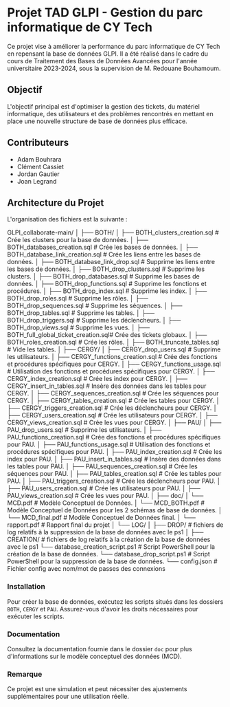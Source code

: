 # Projet TAD GLPI - Gestion du parc informatique de CY Tech

Ce projet vise à améliorer la performance du parc informatique de CY Tech en repensant la base de données GLPI. Il a été réalisé dans le cadre du cours de Traitement des Bases de Données Avancées pour l'année universitaire 2023-2024, sous la supervision de M. Redouane Bouhamoum.

## Objectif

L'objectif principal est d'optimiser la gestion des tickets, du matériel informatique, des utilisateurs et des problèmes rencontrés en mettant en place une nouvelle structure de base de données plus efficace.

## Contributeurs

- Adam Bouhrara
- Clément Cassiet
- Jordan Gautier
- Joan Legrand

## Architecture du Projet

L'organisation des fichiers est la suivante :

GLPI_collaborate-main/
│
├── BOTH/
│ ├── BOTH_clusters_creation.sql          # Crée les clusters pour la base de données.
│ ├── BOTH_databases_creation.sql         # Crée les bases de données.
│ ├── BOTH_database_link_creation.sql     # Crée les liens entre les bases de données.
│ ├── BOTH_database_link_drop.sql         # Supprime les liens entre les bases de données.
│ ├── BOTH_drop_clusters.sql              # Supprime les clusters.
│ ├── BOTH_drop_databases.sql             # Supprime les bases de données.
│ ├── BOTH_drop_functions.sql             # Supprime les fonctions et procédures.
│ ├── BOTH_drop_index.sql                 # Supprime les index.
│ ├── BOTH_drop_roles.sql                 # Supprime les rôles.
│ ├── BOTH_drop_sequences.sql             # Supprime les séquences.
│ ├── BOTH_drop_tables.sql                # Supprime les tables.
│ ├── BOTH_drop_triggers.sql              # Supprime les déclencheurs.
│ ├── BOTH_drop_views.sql                 # Supprime les vues.
│ ├── BOTH_full_global_ticket_creation.sql# Crée des tickets globaux.
│ ├── BOTH_roles_creation.sql             # Crée les rôles.
│ ├── BOTH_truncate_tables.sql            # Vide les tables.
│
├── CERGY/
│ ├── CERGY_drop_users.sql                # Supprime les utilisateurs.
│ ├── CERGY_functions_creation.sql        # Crée des fonctions et procédures spécifiques pour CERGY.
│ ├── CERGY_functions_usage.sql           # Utilisation des fonctions et procédures spécifiques pour CERGY.
│ ├── CERGY_index_creation.sql            # Crée les index pour CERGY.
│ ├── CERGY_insert_in_tables.sql          # Insère des données dans les tables pour CERGY.
│ ├── CERGY_sequences_creation.sql        # Crée les séquences pour CERGY.
│ ├── CERGY_tables_creation.sql           # Crée les tables pour CERGY.
│ ├── CERGY_triggers_creation.sql         # Crée les déclencheurs pour CERGY.
│ ├── CERGY_users_creation.sql            # Crée les utilisateurs pour CERGY.
│ ├── CERGY_views_creation.sql            # Crée les vues pour CERGY.
│
├── PAU/
│ ├── PAU_drop_users.sql                  # Supprime les utilisateurs.
│ ├── PAU_functions_creation.sql          # Crée des fonctions et procédures spécifiques pour PAU.
│ ├── PAU_functions_usage.sql             # Utilisation des fonctions et procédures spécifiques pour PAU.
│ ├── PAU_index_creation.sql              # Crée les index pour PAU.
│ ├── PAU_insert_in_tables.sql            # Insère des données dans les tables pour PAU.
│ ├── PAU_sequences_creation.sql          # Crée les séquences pour PAU.
│ ├── PAU_tables_creation.sql             # Crée les tables pour PAU.
│ ├── PAU_triggers_creation.sql           # Crée les déclencheurs pour PAU.
│ ├── PAU_users_creation.sql              # Crée les utilisateurs pour PAU.
│ ├── PAU_views_creation.sql              # Crée les vues pour PAU.
│
├── doc/
│ └── MCD.pdf                             # Modèle Conceptuel de Données.
│ └── MCD_BOTH.pdf                        # Modèle Conceptuel de Données pour les 2 schémas de base de données.
│ └── MCD_final.pdf                       # Modèle Conceptuel de Données final.
│ └── rapport.pdf                         # Rapport final du projet
│
└── LOG/
│ ├──  DROP/                               # fichiers de log relatifs à la suppression de la base de données avec le ps1
│ ├──  CREATION/                           # fichiers de log relatifs à la création de la base de données avec le ps1
└── database_creation_script.ps1           # Script PowerShell pour la création de la base de données.
└── database_drop_script.ps1               # Script PowerShell pour la suppression de la base de données.
└── config.json                            # Fichier config avec nom/mot de passes des connexions



### Installation

Pour créer la base de données, exécutez les scripts situés dans les dossiers `BOTH`, `CERGY` et `PAU`. Assurez-vous d'avoir les droits nécessaires pour exécuter les scripts.

### Documentation

Consultez la documentation fournie dans le dossier `doc` pour plus d'informations sur le modèle conceptuel des données (MCD).

### Remarque

Ce projet est une simulation et peut nécessiter des ajustements supplémentaires pour une utilisation réelle.



